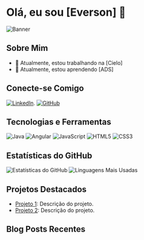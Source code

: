 # Olá, eu sou [Everson] 👋

![Banner](https://media.giphy.com/media/eFvs5iE6a6ntVIRaEN/giphy.gif)

## Sobre Mim
- 🔭 Atualmente, estou trabalhando na [Cielo]
- 🌱 Atualmente, estou aprendendo [ADS]


## Conecte-se Comigo
[![LinkedIn](https://img.shields.io/badge/LinkedIn-000000?style=flat&logo=linkedin&logoColor=white)](https://www.linkedin.com/in/everson-felipe-dos-santos-vieira-17484b138/).
[![GitHub](https://img.shields.io/badge/GitHub-000000?style=flat&logo=github&logoColor=white)](https://github.com/efvieira)

## Tecnologias e Ferramentas
![Java](https://img.shields.io/badge/-Java-007396?style=flat-square&logo=java&logoColor=white)
![Angular](https://img.shields.io/badge/-Angular-DD0031?style=flat-square&logo=angular&logoColor=white)
![JavaScript](https://img.shields.io/badge/-JavaScript-F7DF1E?style=flat-square&logo=javascript&logoColor=black)
![HTML5](https://img.shields.io/badge/-HTML5-E34F26?style=flat-square&logo=html5&logoColor=white)
![CSS3](https://img.shields.io/badge/-CSS3-1572B6?style=flat-square&logo=css3&logoColor=white)

## Estatísticas do GitHub
![Estatísticas do GitHub](https://github-readme-stats.vercel.app/api?username=seu-usuario&show_icons=true&theme=dark)
![Linguagens Mais Usadas](https://github-readme-stats.vercel.app/api/top-langs/?username=seu-usuario&layout=compact&theme=dark)

## Projetos Destacados
- [Projeto 1](link_do_projeto): Descrição do projeto.
- [Projeto 2](link_do_projeto): Descrição do projeto.

## Blog Posts Recentes
<!-- BLOG-POST-LIST:START -->
<!-- BLOG-POST-LIST:END -->
